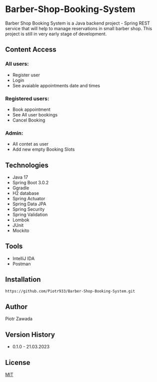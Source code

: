 # Barber-Shop-Booking-System

Barber Shop Booking System is a Java backend project - Spring REST service that will help to manage reservations in small barber shop.
This project is still in very early stage of development. 

## Content Access 

### All users:

* Register user
* Login 
* See avaiable appointments date and times

### Registered users:

* Book appointment
* See All user bookings
* Cancel Booking

### Admin:

* All contet as user
* Add new empty Booking Slots

## Technologies
* Java 17
* Spring Boot 3.0.2
* Ggradle
* H2 database
* Spring Actuator
* Spring Data JPA
* Spring Security
* Spring Validation
* Lombok
* JUnit
* Mockito

## Tools
* IntelliJ IDA
* Postman

## Installation
```bash
https://github.com/Piotr933/Barber-Shop-Booking-System.git
```
## Author
Piotr Zawada

## Version History

* 0.1.0  - 21.03.2023
   
## License
[MIT](https://choosealicense.com/licenses/mit/)





